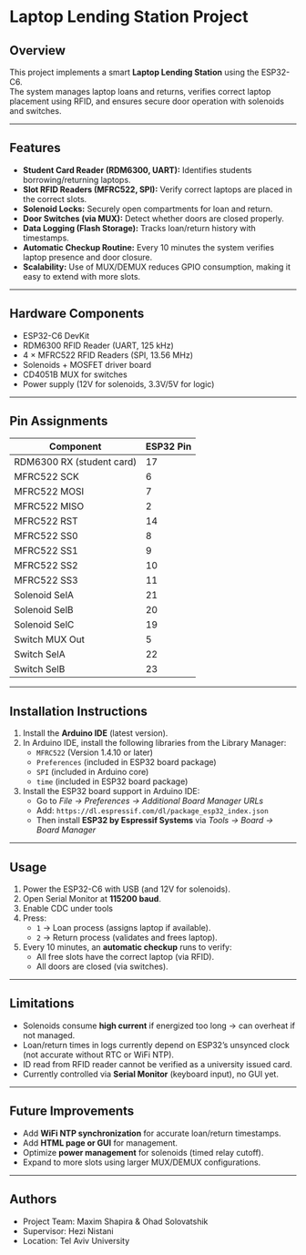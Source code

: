 # Laptop Lending Station Project

## Overview
This project implements a smart **Laptop Lending Station** using the ESP32-C6.  
The system manages laptop loans and returns, verifies correct laptop placement using RFID, and ensures secure door operation with solenoids and switches.

---

## Features
- **Student Card Reader (RDM6300, UART):** Identifies students borrowing/returning laptops.
- **Slot RFID Readers (MFRC522, SPI):** Verify correct laptops are placed in the correct slots.
- **Solenoid Locks:** Securely open compartments for loan and return.
- **Door Switches (via MUX):** Detect whether doors are closed properly.
- **Data Logging (Flash Storage):** Tracks loan/return history with timestamps.
- **Automatic Checkup Routine:** Every 10 minutes the system verifies laptop presence and door closure.
- **Scalability:** Use of MUX/DEMUX reduces GPIO consumption, making it easy to extend with more slots.

---

## Hardware Components
- ESP32-C6 DevKit
- RDM6300 RFID Reader (UART, 125 kHz)
- 4 × MFRC522 RFID Readers (SPI, 13.56 MHz)
- Solenoids + MOSFET driver board
- CD4051B MUX for switches
- Power supply (12V for solenoids, 3.3V/5V for logic)

---

## Pin Assignments
| Component                | ESP32 Pin |
|---------------------------|-----------|
| RDM6300 RX (student card) | 17        |
| MFRC522 SCK               | 6         |
| MFRC522 MOSI              | 7         |
| MFRC522 MISO              | 2         |
| MFRC522 RST               | 14        |
| MFRC522 SS0               | 8         |
| MFRC522 SS1               | 9         |
| MFRC522 SS2               | 10        |
| MFRC522 SS3               | 11        |
| Solenoid SelA             | 21        |
| Solenoid SelB             | 20        |
| Solenoid SelC             | 19        |
| Switch MUX Out            | 5         |
| Switch SelA               | 22        |
| Switch SelB               | 23        |

---

## Installation Instructions
1. Install the **Arduino IDE** (latest version).
2. In Arduino IDE, install the following libraries from the Library Manager:
   - `MFRC522` (Version 1.4.10 or later)
   - `Preferences` (included in ESP32 board package)
   - `SPI` (included in Arduino core)
   - `time` (included in ESP32 board package)
3. Install the ESP32 board support in Arduino IDE:
   - Go to *File → Preferences → Additional Board Manager URLs*
   - Add: `https://dl.espressif.com/dl/package_esp32_index.json`
   - Then install **ESP32 by Espressif Systems** via *Tools → Board → Board Manager*

---

## Usage
1. Power the ESP32-C6 with USB (and 12V for solenoids).
2. Open Serial Monitor at **115200 baud**.
3. Enable CDC under tools
4. Press:
   - `1` → Loan process (assigns laptop if available).
   - `2` → Return process (validates and frees laptop).
5. Every 10 minutes, an **automatic checkup** runs to verify:
   - All free slots have the correct laptop (via RFID).
   - All doors are closed (via switches).

---

## Limitations
- Solenoids consume **high current** if energized too long → can overheat if not managed.
- Loan/return times in logs currently depend on ESP32’s unsynced clock (not accurate without RTC or WiFi NTP).
- ID read from RFID reader cannot be verified as a university issued card.
- Currently controlled via **Serial Monitor** (keyboard input), no GUI yet.

---

## Future Improvements
- Add **WiFi NTP synchronization** for accurate loan/return timestamps.
- Add **HTML page or GUI** for management.
- Optimize **power management** for solenoids (timed relay cutoff).
- Expand to more slots using larger MUX/DEMUX configurations.

---

## Authors
- Project Team: Maxim Shapira & Ohad Solovatshik
- Supervisor: Hezi Nistani
- Location: Tel Aviv University 
